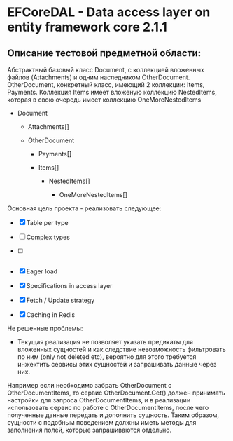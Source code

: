 # EFCoreDAL - Data access layer on entity framework core 2.1.1

## Описание тестовой предметной области:

Абстрактный базовый класс Document, с коллекцией вложенных файлов (Attachments) и одним наследником OtherDocument.
OtherDocument, конкретный класс, имеющий 2 коллекции: Items, Payments. Коллекция Items имеет вложеную коллекцию NestedItems, которая в свою очередь имеет коллекцию OneMoreNestedItems

-   Document

    -   Attachments[]

    -   OtherDocument 

		- Payments[]

		-  Items[]

			-  NestedItems[]

				- OneMoreNestedItems[]


Основная цель проекта - реализовать следующее:

-   [x] Table per type

-   [ ] Complex types

-   [ ] ~~~Lazy load~~~

-   [x] Eager load

-   [x] Specifications in access layer

-   [x] Fetch / Update strategy

-   [x] Caching in Redis


Не решенные проблемы:

- Текущая реализация не позволяет указать предикаты для вложенных сущностей и как следствие невозможность фильтровать по ним (only not deleted etc), вероятно для этого требуется инжектить сервисы этих сущностей и запрашивать данные через них.

Например если необходимо забрать OtherDocument с OtherDocumentItems, то сервис OtherDocument.Get() должен принимать настройки для запроса OtherDocumentItems, и в реализации использовать сервис по работе с OtherDocumentItems, после чего полученные данные передать и дополнить сущность. Таким образом, сущности с подобным поведением должны иметь методы для заполнения полей, которые запрашиваются отдельно.